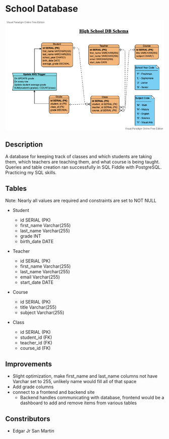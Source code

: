 # School Database


![High School DB Schema](high_school_db_schema.png)


## Description

A database for keeping track of classes and which students are taking them, which teachers are teaching them, and what course is being taught.
Queries and table creation ran successfully in SQL Fiddle with PostgreSQL. Practicing my SQL skills.


## Tables

Note: Nearly all values are required and constraints are set to NOT NULL

* Student
  * id SERIAL (PK)
  * first_name Varchar(255)
  * last_name Varchar(255)
  * grade INT
  * birth_date DATE

* Teacher
  * id SERiAL (PK)
  * first_name Varchar(255)
  * last_name Varchar(255)
  * email Varchar(255)
  * start_date DATE

* Course
  * id SERIAL (PK)
  * title Varchar(255)
  * subject Varchar(255)

* Class
  * id SERIAL (PK)
  * student_id (FK)
  * teacher_id (FK)
  * course_id (FK)


## Improvements

* Slight optimization, make first_name and last_name columns not have Varchar set to 255, unlikely name would fill all of that space
* Add grade columns
* connect to a frontend and backend site
  * Backend handles communicating with database, frontend would be a dashboard to add and remove items from various tables


## Constributors

* Edgar Jr San Martin
